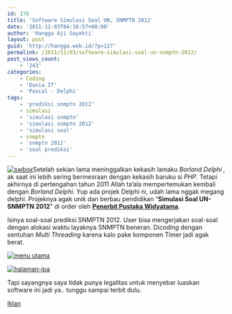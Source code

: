```yaml
---
id: 176
title: 'Software Simulasi Soal UN, SNMPTN 2012'
date: '2011-11-03T04:16:57+00:00'
author: 'Hangga Aji Sayekti'
layout: post
guid: 'http://hangga.web.id/?p=127'
permalink: /2011/11/03/software-simulasi-soal-un-snmptn-2012/
post_views_count:
    - '243'
categories:
    - Coding
    - 'Dunia IT'
    - 'Pascal - Delphi'
tags:
    - 'prediksi snmptn 2012'
    - simulasi
    - 'simulasi snmptn'
    - 'simulasi snmptn 2012'
    - 'simulasi soal'
    - snmptn
    - 'snmptn 2012'
    - 'soal prediksi'
---
```


[![](http://hangga.web.id/wp-content/uploads/2011/11/swbox-150x150.jpg "swbox")](http://hangga.web.id/wp-content/uploads/2011/11/swbox.jpg)Setelah sekian lama meninggalkan kekasih lamaku *Borland Delphi ,* ak saat ini lebih sering bermesraan dengan kekasih baruku si *PHP*. Tetapi akhirnya di pertengahan tahun 2011 Allah ta’ala mempertemukan kembali dengan *Borland Delphi*. Yup ada projek Delphi ni, udah lama nggak megang delphi. Projeknya agak unik dan berbau pendidikan “**Simulasi Soal UN-SNMPTN 2012**” di order oleh **[ Penerbit Pustaka Widyatama](http://pustaka-widyatama.com/)**.

Isinya soal-soal prediksi SNMPTN 2012. User bisa mengerjakan soal-soal dengan alokasi waktu layaknya SNMPTN beneran. Di*coding* dengan sentuhan *Multi Threading* karena kalo pake komponen Timer jadi agak berat.

[![](http://hangga.web.id/wp-content/uploads/2011/11/menu-utama-1024x753.png "menu utama")](http://hangga.web.id/wp-content/uploads/2011/11/menu-utama.png)

[![](http://hangga.web.id/wp-content/uploads/2011/11/halaman-ipa-1024x753.png "halaman-ipa")](http://hangga.web.id/wp-content/uploads/2011/11/halaman-ipa.png)

Tapi sayangnya saya tidak punya legalitas untuk menyebar luaskan software ini jadi ya.. tunggu sampai terbit dulu.  
<script type="text/javascript">\<!--
zone = "32";
pl = "61955";
shape = "3";
c_border = "336699";
c_background = "FFFFFF";
c_text1 = "0000FF";
c_text2 = "0000FF";
c_text3 = "000000";
c_text4 = "000000";
c_text5 = "000000";
c_text6 = "000000";
c_text8 = "0000ff";
url = "http://www.ppcindo.com";
//--></script>  
<script src="http://www.ppcindo.com/show.js" type="text/javascript"></script>  
<noscript>[Iklan](http://www.ppcindo.com/)</noscript>